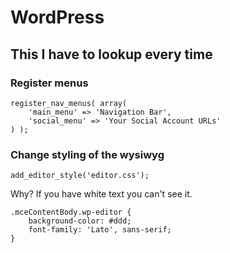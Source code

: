 # WordPress

## This I have to lookup every time

### Register menus

    register_nav_menus( array(
    	'main_menu' => 'Navigation Bar',
    	'social_menu' => 'Your Social Account URLs'
    ) );

### Change styling of the wysiwyg

    add_editor_style('editor.css');

Why? If you have white text you can't see it. 

    .mceContentBody.wp-editor {
    	background-color: #ddd;
    	font-family: 'Lato', sans-serif;
    }
